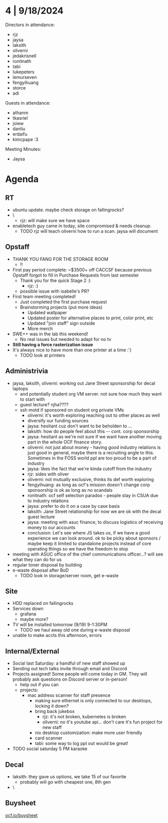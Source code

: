 # 4 | 9/18/2024

Directors in attendance:

* rjz
* jaysa
* laksith
* oliverni
* jedakrisnell
* ronitnath
* tabi
* lukepeters
* lemurseven
* fengyihuang
* storce
* adi


Guests in attendance:

* athanm
* tkasriel
* joiew
* danliu
* erdaifu
* kimcpape :3


Meeting Minutes:

* Jaysa

# Agenda

## RT

* ubuntu update. maybe check storage on fallingrocks?
* \
  * rjz: will make sure we have space
* enabletech guy came in today, site compromised & needs cleanup.
  * TODO rjz will teach oliverni how to run a scan. jaysa will document

## Opstaff

* THANK YOU FANG FOR THE STORAGE ROOM
  * :bangbang:
* First pay period complete: \~$3500+ off CACCSF because previous Opstaff forgot to fill in Purchase Requests from last semester
  * Thank you for the quick Stage 2 :)
    * rjz: :)
  * possible issue with isabelle's PR?
* First team meeting completed!
  * Just completed the first purchase request
  * Brainstorming projects (put more ideas)
    * Updated wallpaper
    * Updated poster for alternative places to print, color print, etc
    * Updated "join staff" sign outside
    * More merch
* SWE++ was in the lab this weekend!
  * No real issues but needed to adapt for no tv
* **Still having a force rasterization issue**
* It's always nice to have more than one printer at a time :')
  * TODO look at printers

## Administrivia

* jaysa, laksith, oliverni: working out Jane Street sponsorship for decal laptops
  * and potentially student org VM server. not sure how much they want to start with
  * guest lecture? njha????
  * ssh motd if sponsored on student org private VMs
    * oliverni: it's worth exploring reaching out to other places as well
    * diversify our funding sources
    * jaysa: hesitant cuz don't want to be beholden to …
    * laksith: how do people feel about this -- cont. corp sponsorship
    * jaysa: hesitant  as we're not sure if we want have another moving part in the whole OCF finance story.
    * oliverni: not just about money - having good industry relations is just good in general, maybe there is a recruiting angle to this. Sometimes in the FOSS world ppl are too proud to be a part of industry
    * jaysa: likes the fact that we're kinda cutoff from the industry
    * rjz: sides with oliver
    * oliverni: not mutually exclusive, thinks its def worth exploring
    * fengyihuang: as long as ocf's mission doesn't change corp sponsorship is ok as long as no scandals
    * ronitnath: ocf self selection paradox - people stay in CSUA due to industry relations
    * jaysa: prefer to do it on a case by case basis
    * laksith: Jane Street relationship for now we are ok with the decal guest lecture
    * jaysa: meeting with asuc finance, to discuss logistics of receiving money to our accounts
    * conclusion: Let's see where JS takes us, if we have a good experience we can look around. ok to be picky about sponsors / maybe keep it limited to standalone projects instead of core operating things so we have the freedom to stop
* meeting with ASUC office of the chief communications officer…? will see what they can do for us
* regular toner disposal by building
* e-waste disposal after BoD
  * TODO look in storage/server room, get e-waste

## Site

* HDD replaced on fallingrocks
* Services down
  * grafana
  * maybe more?
* TV will be installed tomorrow (9/19) 9-1:30PM
  * TODO we haul away old one during e-waste disposal
* unable to make accts this afternoon, errors

## Internal/External

* Social last Saturday: a handful of new staff showed up
* Sending out tech talks invite through email and Discord
* Projects assigned! Some people will come today in GM. They will probably ask questions on Discord server or in-person!
  * help out if you can
  * projects:
    * mac address scanner for staff presence
      * making sure ethernet is only connected to our desktops, locking it down?
      * bring back jukebox
        * rjz: it's not broken, kubernetes is broken
        * oliverni: no it's youtube api… don't care it's fun project for new staff
      * nix desktop customization: make more user friendly
      * card scanner
      * tabi: some way to log ppl out would be great!
* TODO social saturday 5 PM karaoke

## Decal

* laksith: they gave us options, we take 15 of our favorite
  * probably will go with cheapest one, 8th gen
* \


## Buysheet

[ocf.io/buysheet](https://ocf.io/buysheet)